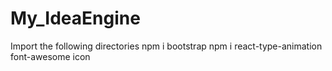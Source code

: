 # My_IdeaEngine
Import the following directories
npm i bootstrap
npm i react-type-animation
font-awesome icon 
